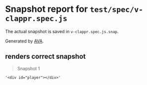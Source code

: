 # Snapshot report for `test/spec/v-clappr.spec.js`

The actual snapshot is saved in `v-clappr.spec.js.snap`.

Generated by [AVA](https://avajs.dev).

## renders correct snapshot

> Snapshot 1

    '<div id="player"></div>'
